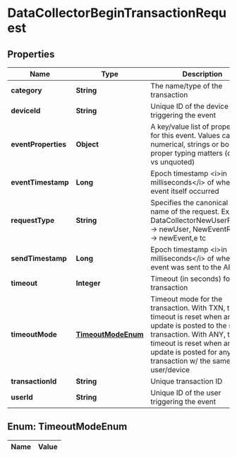 
# DataCollectorBeginTransactionRequest

## Properties
Name | Type | Description | Notes
------------ | ------------- | ------------- | -------------
**category** | **String** | The name/type of the transaction | 
**deviceId** | **String** | Unique ID of the device triggering the event |  [optional]
**eventProperties** | **Object** | A key/value list of properties for this event. Values can be numerical, strings or booleans, proper typing matters (quoted vs unquoted) |  [optional]
**eventTimestamp** | **Long** | Epoch timestamp &lt;i&gt;in milliseconds&lt;/i&gt; of when event itself occurred | 
**requestType** | **String** | Specifies the canonical model name of the request. Ex: DataCollectorNewUserRequest -&gt; newUser, NewEventRequest -&gt; newEvent,e tc | 
**sendTimestamp** | **Long** | Epoch timestamp &lt;i&gt;in milliseconds&lt;/i&gt; of when event was sent to the API | 
**timeout** | **Integer** | Timeout (in seconds) for the transaction |  [optional]
**timeoutMode** | [**TimeoutModeEnum**](#TimeoutModeEnum) | Timeout mode for the transaction. With TXN, the timeout is reset when an update is posted to the same transaction. With ANY, the timeout is reset when an update is posted for any transaction w/ the same user/device |  [optional]
**transactionId** | **String** | Unique transaction ID |  [optional]
**userId** | **String** | Unique ID of the user triggering the event |  [optional]


<a name="TimeoutModeEnum"></a>
## Enum: TimeoutModeEnum
Name | Value
---- | -----



